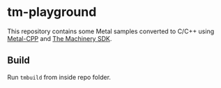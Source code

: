# tm-playground

This repository contains some Metal samples converted to C/C++ using [Metal-CPP](https://github.com/bkaradzic/metal-cpp) and 
[The Machinery SDK](https://ourmachinery.com/download.html).

## Build

Run `tmbuild` from inside repo folder.
